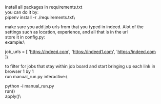 
install all packages in requirements.txt\
you can do it by: \
pipenv install -r ./requirements.txt\

make sure you add job urls from that you typed in indeed. Alot of the settings such as location, experience, and all that is in the url \
store it in config.py:\
example:\

job_urls = [
    'https://indeed.com',
    'https://indeed1.com',
    'https://indeed.com
]\

to filter for jobs that stay within job board and start bringing up each link in browser 1 by 1 \
run manual_run.py interactive:\

python -i manual_run.py\
run()\
apply()\




